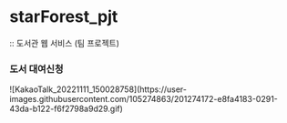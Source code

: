 # starForest_pjt
:: 도서관 웹 서비스 (팀 프로젝트)

<h3>도서 대여신청</h3>
![KakaoTalk_20221111_150028758](https://user-images.githubusercontent.com/105274863/201274172-e8fa4183-0291-43da-b122-f6f2798a9d29.gif)


